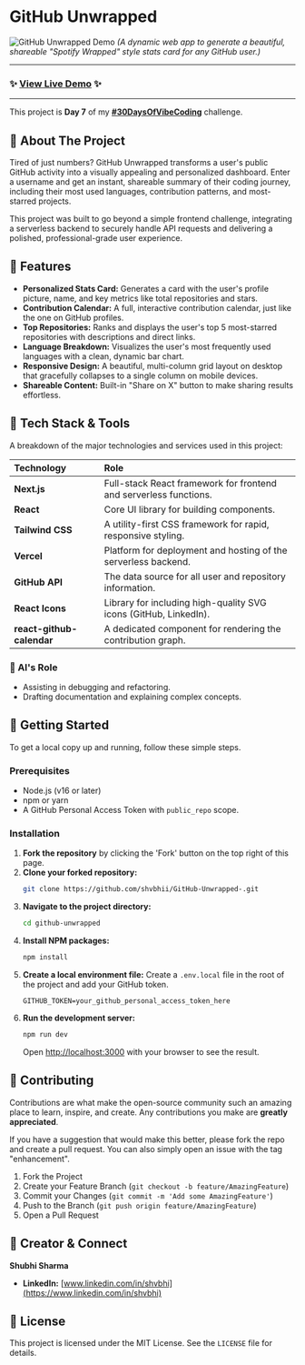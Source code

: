 # GitHub Unwrapped 

![GitHub Unwrapped Demo](./demo.gif)
*(A dynamic web app to generate a beautiful, shareable "Spotify Wrapped" style stats card for any GitHub user.)*

---

### ✨ [View Live Demo](https://demo.vercel.app) ✨

---

This project is **Day 7** of my **[#30DaysOfVibeCoding](https://www.linkedin.com/feed/hashtag/?keywords=30daysofvibecoding)** challenge.

## 🚀 About The Project

Tired of just numbers? GitHub Unwrapped transforms a user's public GitHub activity into a visually appealing and personalized dashboard. Enter a username and get an instant, shareable summary of their coding journey, including their most used languages, contribution patterns, and most-starred projects.

This project was built to go beyond a simple frontend challenge, integrating a serverless backend to securely handle API requests and delivering a polished, professional-grade user experience.

## 🌟 Features

*   **Personalized Stats Card:** Generates a card with the user's profile picture, name, and key metrics like total repositories and stars.
*   **Contribution Calendar:** A full, interactive contribution calendar, just like the one on GitHub profiles.
*   **Top Repositories:** Ranks and displays the user's top 5 most-starred repositories with descriptions and direct links.
*   **Language Breakdown:** Visualizes the user's most frequently used languages with a clean, dynamic bar chart.
*   **Responsive Design:** A beautiful, multi-column grid layout on desktop that gracefully collapses to a single column on mobile devices.
*   **Shareable Content:** Built-in "Share on X" button to make sharing results effortless.

## 🔧 Tech Stack & Tools

A breakdown of the major technologies and services used in this project:

| Technology | Role |
| :--- | :--- |
| **Next.js** | Full-stack React framework for frontend and serverless functions. |
| **React** | Core UI library for building components. |
| **Tailwind CSS** | A utility-first CSS framework for rapid, responsive styling. |
| **Vercel** | Platform for deployment and hosting of the serverless backend. |
| **GitHub API** | The data source for all user and repository information. |
| **React Icons** | Library for including high-quality SVG icons (GitHub, LinkedIn). |
| **react-github-calendar**| A dedicated component for rendering the contribution graph. |

### 🤖 AI's Role

*   Assisting in debugging and refactoring.
*   Drafting documentation and explaining complex concepts.

## 🏁 Getting Started

To get a local copy up and running, follow these simple steps.

### Prerequisites

*   Node.js (v16 or later)
*   npm or yarn
*   A GitHub Personal Access Token with `public_repo` scope.

### Installation

1.  **Fork the repository** by clicking the 'Fork' button on the top right of this page.
2.  **Clone your forked repository:**
    ```sh
    git clone https://github.com/shvbhii/GitHub-Unwrapped-.git
    ```
3.  **Navigate to the project directory:**
    ```sh
    cd github-unwrapped
    ```
4.  **Install NPM packages:**
    ```sh
    npm install
    ```
5.  **Create a local environment file:**
    Create a `.env.local` file in the root of the project and add your GitHub token.
    ```
    GITHUB_TOKEN=your_github_personal_access_token_here
    ```
6.  **Run the development server:**
    ```sh
    npm run dev
    ```
    Open [http://localhost:3000](http://localhost:3000) with your browser to see the result.

## 🤝 Contributing

Contributions are what make the open-source community such an amazing place to learn, inspire, and create. Any contributions you make are **greatly appreciated**.

If you have a suggestion that would make this better, please fork the repo and create a pull request. You can also simply open an issue with the tag "enhancement".

1.  Fork the Project
2.  Create your Feature Branch (`git checkout -b feature/AmazingFeature`)
3.  Commit your Changes (`git commit -m 'Add some AmazingFeature'`)
4.  Push to the Branch (`git push origin feature/AmazingFeature`)
5.  Open a Pull Request

## 👤 Creator & Connect

**Shubhi Sharma**

*   **LinkedIn:** [www.linkedin.com/in/shvbhi](https://www.linkedin.com/in/shvbhi)

## 📄 License

This project is licensed under the MIT License. See the `LICENSE` file for details.